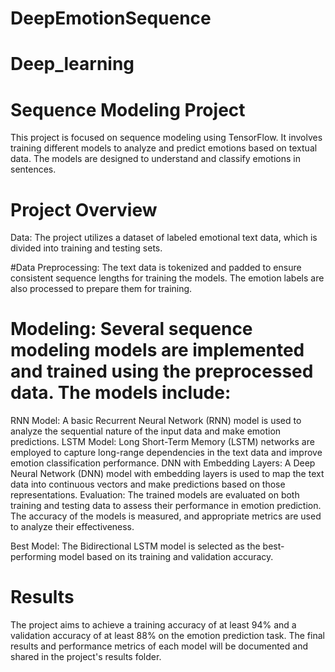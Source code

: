 # DeepEmotionSequence
# Deep_learning

# Sequence Modeling Project
This project is focused on sequence modeling using TensorFlow. It involves training different models to analyze and predict emotions based on textual data. The models are designed to understand and classify emotions in sentences.

# Project Overview
Data: The project utilizes a dataset of labeled emotional text data, which is divided into training and testing sets.

#Data Preprocessing: The text data is tokenized and padded to ensure consistent sequence lengths for training the models. The emotion labels are also processed to prepare them for training.

# Modeling: Several sequence modeling models are implemented and trained using the preprocessed data. The models include:

RNN Model: A basic Recurrent Neural Network (RNN) model is used to analyze the sequential nature of the input data and make emotion predictions.
LSTM Model: Long Short-Term Memory (LSTM) networks are employed to capture long-range dependencies in the text data and improve emotion classification performance.
DNN with Embedding Layers: A Deep Neural Network (DNN) model with embedding layers is used to map the text data into continuous vectors and make predictions based on those representations.
Evaluation: The trained models are evaluated on both training and testing data to assess their performance in emotion prediction. The accuracy of the models is measured, and appropriate metrics are used to analyze their effectiveness.

Best Model: The Bidirectional LSTM model is selected as the best-performing model based on its training and validation accuracy.


# Results
The project aims to achieve a training accuracy of at least 94% and a validation accuracy of at least 88% on the emotion prediction task. The final results and performance metrics of each model will be documented and shared in the project's results folder.
